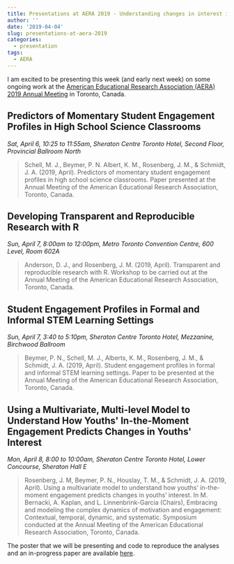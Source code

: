 ```yaml
---
title: Presentations at AERA 2019 - Understanding changes in interest in STEM, student engagement profiles in science, and transparent and reproducible research 
author: ''
date: '2019-04-04'
slug: presentations-at-aera-2019
categories:
  - presentation
tags:
  - AERA
---
```


I am excited to be presenting this week (and early next week) on some ongoing work at the [American Educational Research Association (AERA) 2019 Annual Meeting](http://www.aera19.net/) in Toronto, Canada. 

## Predictors of Momentary Student Engagement Profiles in High School Science Classrooms

*Sat, April 6, 10:25 to 11:55am, Sheraton Centre Toronto Hotel, Second Floor, Provincial Ballroom North*

> Schell, M. J., Beymer, P. N. Albert, K. M., Rosenberg, J. M., & Schmidt, J. A. (2019, April). Predictors of momentary student engagement profiles in high school science classrooms. Paper presented at the Annual Meeting of the American Educational Research Association, Toronto, Canada.

## Developing Transparent and Reproducible Research with R

*Sun, April 7, 8:00am to 12:00pm, Metro Toronto Convention Centre, 600 Level, Room 602A*

> Anderson, D. J., and Rosenberg, J. M. (2019, April). Transparent and reproducible research with R. Workshop to be carried out at the Annual Meeting of the American Educational Research Association, Toronto, Canada.

## Student Engagement Profiles in Formal and Informal STEM Learning Settings

*Sun, April 7, 3:40 to 5:10pm, Sheraton Centre Toronto Hotel, Mezzanine, Birchwood Ballroom*

> Beymer, P. N., Schell, M. J., Alberts, K. M., Rosenberg, J. M., & Schmidt, J. A. (2019, April). Student engagement profiles in formal and informal STEM learning settings. Paper to be presented at the Annual Meeting of the American Educational Research Association, Toronto, Canada.

## Using a Multivariate, Multi-level Model to Understand How Youths' In-the-Moment Engagement Predicts Changes in Youths' Interest

*Mon, April 8, 8:00 to 10:00am, Sheraton Centre Toronto Hotel, Lower Concourse, Sheraton Hall E*

> Rosenberg, J. M, Beymer, P. N., Houslay, T. M., & Schmidt, J. A. (2019, April). Using a multivariate model to understand how youths’ in-the-moment engagement predicts changes in youths’ interest. In M. Bernacki, A. Kaplan, and L. Linnenbrink-Garcia (Chairs), Embracing and modeling the complex dynamics of motivation and engagement: Contextual, temporal, dynamic, and systematic. Symposium conducted at the Annual Meeting of the American Educational Research Association, Toronto, Canada.

The poster that we will be presenting and code to reproduce the analyses and an in-progress paper are available [here](https://osf.io/tk3dn/).